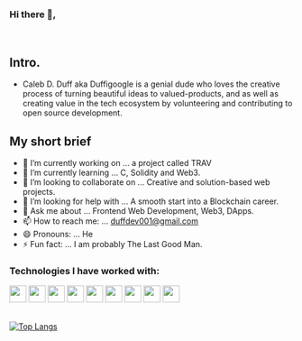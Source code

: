 ### Hi there  👋, 
<br />

## Intro.
  - Caleb D. Duff aka Duffigoogle is a genial dude who loves the creative process of turning beautiful ideas to valued-products, and as well as creating value in the tech ecosystem by volunteering and contributing to open source development. 

## My short brief

- 🔭 I’m currently working on ... a project called TRAV
- 🌱 I’m currently learning ... C, Solidity and Web3.
- 👯 I’m looking to collaborate on ... Creative and solution-based web projects.
- 🤔 I’m looking for help with ... A smooth start into a Blockchain career.
- 💬 Ask me about ... Frontend Web Development, Web3, DApps. 
- 📫 How to reach me: ... duffdev001@gmail.com
- 😄 Pronouns: ... He
- ⚡ Fun fact: ... I am probably The Last Good Man.

### Technologies I have worked with:

<span>
  <img width="30px" src="https://img.icons8.com/color/452/bootstrap.png">
  <img width="30px" src="https://www.schoolofit.co.za/wp-content/uploads/2020/03/ReactJS-courses.png">
  <img width="30px" src="https://material-ui.com/static/logo_raw.svg">
  <img width='30px' src='https://decodenatura.com/static/fb8aa1bb70c9925ce1ae22dc2711b343/4e9d0/nextjs-logo.png'>
  <img width='30px' src='https://tailwindcss.com/_next/static/media/tailwindcss-mark.cb8046c163f77190406dfbf4dec89848.svg'>
  <img width='30px' src='https://rstudio.github.io/sass/reference/figures/logo.svg'>
  <img width='30px' src='https://upload.wikimedia.org/wikipedia/commons/d/d9/Node.js_logo.svg'>
  <img width="30px" src="https://banner2.cleanpng.com/20181209/yvf/kisspng-javascript-angularjs-node-js-computer-icons-clip-a-clipart-js-5c0d82819a4963.228658921544389249632.jpg">
  <img width="30px" src="https://img.icons8.com/color/452/firebase.png">
<!--   <img width="30px" src="https://upload.wikimedia.org/wikipedia/commons/thumb/9/95/Vue.js_Logo_2.svg/1200px-Vue.js_Logo_2.svg.png"> -->
</span>

<!-- <br />
<br />

![TheLastGoodMan's github stats](https://github-readme-stats.vercel.app/api?username=duffigoogle&show_icons=true&theme=radical) -->




<br />
<br />

[![Top Langs](https://github-readme-stats.vercel.app/api/top-langs/?username=duffigoogle&layout=compact)](https://github.com/duffigoogle/github-readme-stats)
